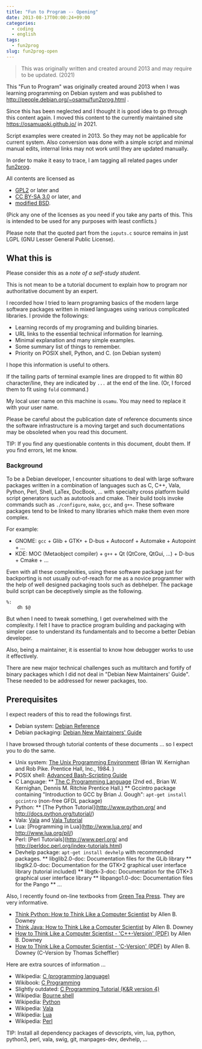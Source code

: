 ```yaml
---
title: "Fun to Program -- Opening"
date: 2013-08-17T00:00:24+09:00
categories:
  - coding
  - english
tags:
  - fun2prog
slug: fun2prog-open
---
```


> This was originally written and created around 2013 and may require to be
> updated. (2021)

This "Fun to Program" was originally created around 2013 when I was learning
programming on Debian system and was published to
http://people.debian.org/~osamu/fun2prog.html .

Since this has been neglected and I thought it is good idea to go through this
content again. I moved this content to the currently maintained site
https://osamuaoki.github.io/ in 2021.

Script examples were created in 2013.  So they may not be applicable for
current system.  Also conversion was done with a simple script and minimal
manual edits, internal links may not work until they are updated manually.

In order to make it easy to trace, I am tagging all related pages under
[fun2prog](/tags/fun2prog/).

All contents are licensed as

* [GPL2](http://www.gnu.org/licenses/gpl2.html) or later and
* [CC BY-SA 3.0](http://creativecommons.org/licenses/by-sa/3.0/) or later, and
* [modified BSD](http://www.debian.org/misc/bsd.license).

(Pick any one of the licenses as you need if you take any parts of this.  This
is intended to be used for any purposes with least conflicts.)

Please note that the quoted part from the `ioputs.c` source remains in just LGPL (GNU Lesser General Public License).

## What this is

Please consider this as a *note of a self-study student*.

This is not mean to be a tutorial document to explain how to program
nor authoritative document by an expert.

I recorded how I tried to learn programing basics of the modern large software
packages written in mixed languages using various complicated libraries. I
provide the followings:

* Learning records of my programing and building binaries.
* URL links to the essential technical information for learning.
* Minimal explanation and many simple examples.
* Some summary list of things to remember.
* Priority on POSIX shell, Python, and C. (on Debian system)

I hope this information is useful to others.

If the tailing parts of terminal example lines are dropped to fit within 80
character/line, they are indicated by `...` at the end of the line. (Or, I
forced them to fit using `fold` command.)

My local user name on this machine is `osamu`.  You may need to replace it with
your user name.

Please be careful about the publication date of reference documents since the
software infrastructure is a moving target and such documentations may be
obsoleted when you read this document.

TIP: If you find any questionable contents in this document, doubt them.  If
you find errors, let me know.

### Background

To be a Debian developer, I encounter situations to deal with large software
packages written in a combination of languages such as C, C++, Vala, Python,
Perl, Shell, LaTex, DocBook, ... with specialty cross platform build script
generators such as autotools and cmake.  Their build tools invoke commands such
as `./configure`, `make`, `gcc`, and `g++`.  These software packages tend to be
linked to many libraries which make them even more complex.

For example:

* GNOME: `gcc` + Glib + GTK+ + D-bus + Autoconf + Automake + Autopoint + ...
* KDE: MOC (Metaobject compiler) + `g++` + Qt (QtCore, QtGui, ...) + D-bus + Cmake + ...

Even with all these complexities, using these software package just for
backporting is not usually out-of-reach for me as a novice programmer with the
help of well designed packaging tools such as debhelper.  The package build
script can be deceptively simple as the following.

```
%:
	dh $@
```

But when I need to tweak something, I get overwhelmed with the complexity.  I
felt I have to practice program building and packaging with simpler case to
understand its fundamentals and to become a better Debian developer.

Also, being a maintainer, it is essential to know how debugger works to use it effectively.

There are new major technical challenges such as multitarch and fortify of
binary packages which I did not deal in "Debian New Maintainers' Guide".  These
needed to be addressed for newer packages, too.


## Prerequisites


I expect readers of this to read the followings first.

* Debian system: [Debian Reference](http://www.debian.org/doc/manuals/debian-reference/)
* Debian packaging: [Debian New Maintainers' Guide](http://www.debian.org/doc/manuals/maint-guide/)

I have browsed through tutorial contents of these documents ... so I expect you to do the same.

* Unix system: [The Unix Programming Environment](http://cm.bell-labs.com/cm/cs/upe/) (Brian W. Kernighan and Rob Pike. Prentice Hall, Inc., 1984. )
* POSIX shell: [Advanced Bash-Scripting Guide](http://tldp.org/LDP/abs/html/)
* C Language:
** [The C Programming Language](http://cm.bell-labs.com/cm/cs/cbook/) (2nd ed., Brian W. Kernighan, Dennis M. Ritchie Prentice Hall.)
** Gccintro package containing "Introduction to GCC by Brian J. Gough": `apt-get install gccintro` (non-free GFDL package)
* Python:
** [The Python Tutorial](http://www.python.org/ and http://docs.python.org/tutorial/)
* Vala: [Vala](https://live.gnome.org/Vala) and [Vala Tutorial](https://live.gnome.org/Vala/Tutorial)
* Lua: [Programming in Lua](http://www.lua.org/ and  http://www.lua.org/pil/)
* Perl: [Perl Tutorials](http://www.perl.org/ and http://perldoc.perl.org/index-tutorials.html)
* Devhelp package: `apt-get install devhelp` with recommended packages.
** libglib2.0-doc: Documentation files for the GLib library
** libgtk2.0-doc: Documentation for the GTK+2 graphical user interface library (tutorial included)
** libgtk-3-doc: Documentation for the GTK+3 graphical user interface library
** libpango1.0-doc: Documentation files for the Pango
** ...

Also, I recently found on-line textbooks from [Green Tea Press](http://www.greenteapress.com/).  They are very informative.

* [Think Python: How to Think Like a Computer Scientist](http://www.greenteapress.com/thinkpython/thinkpython.html) by Allen B. Downey
* [Think Java: How to Think Like a Computer Scientist](http://www.greenteapress.com/thinkapjava/index.html) by Allen B. Downey
* [How to Think Like a Computer Scientist - 'C++-Version' (PDF)](http://www.greenteapress.com/thinkcpp/index.html) by Allen B. Downey
* [How to Think Like a Computer Scientist - 'C-Version' (PDF)](http://prof.beuth-hochschule.de/scheffler/lehre/programmieren-in-c/) by Allen B. Downey (C-Version by Thomas Scheffler)

Here are extra sources of information ...

* Wikipedia: [C (programming language)](http://en.wikipedia.org/wiki/C_(programming_language))
* Wikibook: [C Programming](http://en.wikibooks.org/wiki/C_Programming)
* Slightly outdated: [C Programming Tutorial (K&R version 4)](http://www.iu.hio.no/~mark/CTutorial/)
* Wikipedia: [Bourne shell](http://en.wikipedia.org/wiki/Bourne_shell)
* Wikipedia: [Python](http://en.wikipedia.org/wiki/Python_(programming_language))
* Wikipedia: [Vala](http://en.wikipedia.org/wiki/Vala_(programming_language))
* Wikipedia: [Lua](http://en.wikipedia.org/wiki/Lua_(programming_language))
* Wikipedia: [Perl](http://en.wikipedia.org/wiki/Perl)

TIP: Install all dependency packages of devscripts, vim, lua, python, python3, perl, vala, swig, git, manpages-dev, devhelp, ...



<!-- vim: set sw=2 sts=2 ai si et tw=79 ft=markdown: -->
